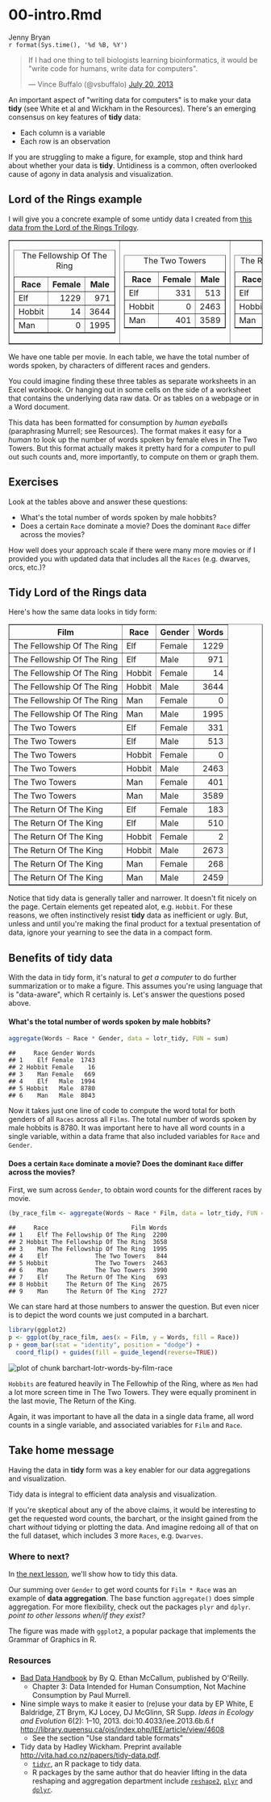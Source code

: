 # 00-intro.Rmd
Jenny Bryan  
`r format(Sys.time(), '%d %B, %Y')`  

<blockquote class="twitter-tweet" lang="en"><p>If I had one thing to tell biologists learning bioinformatics, it would be &quot;write code for humans, write data for computers&quot;.</p>&mdash; Vince Buffalo (@vsbuffalo) <a href="https://twitter.com/vsbuffalo/statuses/358699162679787521">July 20, 2013</a></blockquote>

An important aspect of "writing data for computers" is to make your data __tidy__ (see White et al and Wickham in the Resources). There's an emerging consensus on key features of __tidy__ data:

  * Each column is a variable
  * Each row is an observation

If you are struggling to make a figure, for example, stop and think hard about whether your data is __tidy__. Untidiness is a common, often overlooked cause of agony in data analysis and visualization.

## Lord of the Rings example

I will give you a concrete example of some untidy data I created from [this data from the Lord of the Rings Trilogy](https://github.com/jennybc/lotr).




<table border = 1>
<tr>
<td>
<!-- html table generated in R 3.1.0 by xtable 1.7-3 package -->
<!-- Tue Aug  5 13:24:16 2014 -->
<TABLE border=1>
<CAPTION ALIGN="top"> The Fellowship Of The Ring </CAPTION>
<TR> <TH> Race </TH> <TH> Female </TH> <TH> Male </TH>  </TR>
  <TR> <TD> Elf </TD> <TD align="right"> 1229 </TD> <TD align="right"> 971 </TD> </TR>
  <TR> <TD> Hobbit </TD> <TD align="right"> 14 </TD> <TD align="right"> 3644 </TD> </TR>
  <TR> <TD> Man </TD> <TD align="right"> 0 </TD> <TD align="right"> 1995 </TD> </TR>
   </TABLE>
</td>
<td>
<!-- html table generated in R 3.1.0 by xtable 1.7-3 package -->
<!-- Tue Aug  5 13:24:16 2014 -->
<TABLE border=1>
<CAPTION ALIGN="top"> The Two Towers </CAPTION>
<TR> <TH> Race </TH> <TH> Female </TH> <TH> Male </TH>  </TR>
  <TR> <TD> Elf </TD> <TD align="right"> 331 </TD> <TD align="right"> 513 </TD> </TR>
  <TR> <TD> Hobbit </TD> <TD align="right"> 0 </TD> <TD align="right"> 2463 </TD> </TR>
  <TR> <TD> Man </TD> <TD align="right"> 401 </TD> <TD align="right"> 3589 </TD> </TR>
   </TABLE>
</td>
<td>
<!-- html table generated in R 3.1.0 by xtable 1.7-3 package -->
<!-- Tue Aug  5 13:24:16 2014 -->
<TABLE border=1>
<CAPTION ALIGN="top"> The Return Of The King </CAPTION>
<TR> <TH> Race </TH> <TH> Female </TH> <TH> Male </TH>  </TR>
  <TR> <TD> Elf </TD> <TD align="right"> 183 </TD> <TD align="right"> 510 </TD> </TR>
  <TR> <TD> Hobbit </TD> <TD align="right"> 2 </TD> <TD align="right"> 2673 </TD> </TR>
  <TR> <TD> Man </TD> <TD align="right"> 268 </TD> <TD align="right"> 2459 </TD> </TR>
   </TABLE>
</td>
</tr>
</table>

We have one table per movie. In each table, we have the total number of words spoken, by characters of different races and genders.

You could imagine finding these three tables as separate worksheets in an Excel workbook. Or hanging out in some cells on the side of a worksheet that contains the underlying data raw data. Or as tables on a webpage or in a Word document.

This data has been formatted for consumption by *human eyeballs* (paraphrasing Murrell; see Resources). The format makes it easy for a *human* to look up the number of words spoken by female elves in The Two Towers. But this format actually makes it pretty hard for a *computer* to pull out such counts and, more importantly, to compute on them or graph them.

## Exercises

Look at the tables above and answer these questions:

  * What's the total number of words spoken by male hobbits?
  * Does a certain `Race` dominate a movie? Does the dominant `Race` differ across the movies?
  
How well does your approach scale if there were many more movies or if I provided you with updated data that includes all the `Races` (e.g. dwarves, orcs, etc.)?

## Tidy Lord of the Rings data

Here's how the same data looks in tidy form:

<!-- html table generated in R 3.1.0 by xtable 1.7-3 package -->
<!-- Tue Aug  5 13:24:16 2014 -->
<TABLE border=1>
<TR> <TH> Film </TH> <TH> Race </TH> <TH> Gender </TH> <TH> Words </TH>  </TR>
  <TR> <TD> The Fellowship Of The Ring </TD> <TD> Elf </TD> <TD> Female </TD> <TD align="right"> 1229 </TD> </TR>
  <TR> <TD> The Fellowship Of The Ring </TD> <TD> Elf </TD> <TD> Male </TD> <TD align="right"> 971 </TD> </TR>
  <TR> <TD> The Fellowship Of The Ring </TD> <TD> Hobbit </TD> <TD> Female </TD> <TD align="right"> 14 </TD> </TR>
  <TR> <TD> The Fellowship Of The Ring </TD> <TD> Hobbit </TD> <TD> Male </TD> <TD align="right"> 3644 </TD> </TR>
  <TR> <TD> The Fellowship Of The Ring </TD> <TD> Man </TD> <TD> Female </TD> <TD align="right"> 0 </TD> </TR>
  <TR> <TD> The Fellowship Of The Ring </TD> <TD> Man </TD> <TD> Male </TD> <TD align="right"> 1995 </TD> </TR>
  <TR> <TD> The Two Towers </TD> <TD> Elf </TD> <TD> Female </TD> <TD align="right"> 331 </TD> </TR>
  <TR> <TD> The Two Towers </TD> <TD> Elf </TD> <TD> Male </TD> <TD align="right"> 513 </TD> </TR>
  <TR> <TD> The Two Towers </TD> <TD> Hobbit </TD> <TD> Female </TD> <TD align="right"> 0 </TD> </TR>
  <TR> <TD> The Two Towers </TD> <TD> Hobbit </TD> <TD> Male </TD> <TD align="right"> 2463 </TD> </TR>
  <TR> <TD> The Two Towers </TD> <TD> Man </TD> <TD> Female </TD> <TD align="right"> 401 </TD> </TR>
  <TR> <TD> The Two Towers </TD> <TD> Man </TD> <TD> Male </TD> <TD align="right"> 3589 </TD> </TR>
  <TR> <TD> The Return Of The King </TD> <TD> Elf </TD> <TD> Female </TD> <TD align="right"> 183 </TD> </TR>
  <TR> <TD> The Return Of The King </TD> <TD> Elf </TD> <TD> Male </TD> <TD align="right"> 510 </TD> </TR>
  <TR> <TD> The Return Of The King </TD> <TD> Hobbit </TD> <TD> Female </TD> <TD align="right"> 2 </TD> </TR>
  <TR> <TD> The Return Of The King </TD> <TD> Hobbit </TD> <TD> Male </TD> <TD align="right"> 2673 </TD> </TR>
  <TR> <TD> The Return Of The King </TD> <TD> Man </TD> <TD> Female </TD> <TD align="right"> 268 </TD> </TR>
  <TR> <TD> The Return Of The King </TD> <TD> Man </TD> <TD> Male </TD> <TD align="right"> 2459 </TD> </TR>
   </TABLE>

Notice that tidy data is generally taller and narrower. It doesn't fit nicely on the page. Certain elements get repeated alot, e.g. `Hobbit`. For these reasons, we often instinctively resist __tidy__ data as inefficient or ugly. But, unless and until you're making the final product for a textual presentation of data, ignore your yearning to see the data in a compact form.

## Benefits of tidy data

With the data in tidy form, it's natural to *get a computer* to do further summarization or to make a figure. This assumes you're using language that is "data-aware", which R certainly is. Let's answer the questions posed above.

#### What's the total number of words spoken by male hobbits?


```r
aggregate(Words ~ Race * Gender, data = lotr_tidy, FUN = sum)
```

```
##     Race Gender Words
## 1    Elf Female  1743
## 2 Hobbit Female    16
## 3    Man Female   669
## 4    Elf   Male  1994
## 5 Hobbit   Male  8780
## 6    Man   Male  8043
```

Now it takes just one line of code to compute the word total for both genders of all `Races` across all `Films`. The total number of words spoken by male hobbits is 8780. It was important here to have all word counts in a single variable, within a data frame that also included variables for `Race` and `Gender`.

#### Does a certain `Race` dominate a movie? Does the dominant `Race` differ across the movies?

First, we sum across `Gender`, to obtain word counts for the different races by movie.




```r
(by_race_film <- aggregate(Words ~ Race * Film, data = lotr_tidy, FUN = sum))
```

```
##     Race                       Film Words
## 1    Elf The Fellowship Of The Ring  2200
## 2 Hobbit The Fellowship Of The Ring  3658
## 3    Man The Fellowship Of The Ring  1995
## 4    Elf             The Two Towers   844
## 5 Hobbit             The Two Towers  2463
## 6    Man             The Two Towers  3990
## 7    Elf     The Return Of The King   693
## 8 Hobbit     The Return Of The King  2675
## 9    Man     The Return Of The King  2727
```
We can stare hard at those numbers to answer the question. But even nicer is to depict the word counts we just computed in a barchart. 


```r
library(ggplot2)
p <- ggplot(by_race_film, aes(x = Film, y = Words, fill = Race))
p + geom_bar(stat = "identity", position = "dodge") +
  coord_flip() + guides(fill = guide_legend(reverse=TRUE))
```

![plot of chunk barchart-lotr-words-by-film-race](./00-intro_files/figure-html/barchart-lotr-words-by-film-race.png) 

`Hobbits` are featured heavily in The Fellowhip of the Ring, where as `Men` had a lot more screen time in The Two Towers. They were equally prominent in the last movie, The Return of the King.

Again, it was important to have all the data in a single data frame, all word counts in a single variable, and associated variables for `Film` and `Race`.

## Take home message

Having the data in __tidy__ form was a key enabler for our data aggregations and visualization.

Tidy data is integral to efficient data analysis and visualization.

If you're skeptical about any of the above claims, it would be interesting to get the requested word counts, the barchart, or the insight gained from the chart *without* tidying or plotting the data. And imagine redoing all of that on the full dataset, which includes 3 more `Races`, e.g. `Dwarves`.

### Where to next?

In [the next lesson](01-tidy.md), we'll show how to tidy this data.

Our summing over `Gender` to get word counts for `Film * Race` was an example of __data aggregation__. The base function `aggregate()` does simple aggregation. For more flexibility, check out the packages `plyr` and `dplyr`. *point to other lessons when/if they exist?*

The figure was made with `ggplot2`, a popular package that implements the Grammar of Graphics in R.

### Resources

  * [Bad Data Handbook](http://shop.oreilly.com/product/0636920024422.do) by By Q. Ethan McCallum, published by O'Reilly.
    - Chapter 3: Data Intended for Human Consumption, Not Machine Consumption by Paul Murrell.
  * Nine simple ways to make it easier to (re)use your data by EP White, E Baldridge, ZT Brym, KJ Locey, DJ McGlinn, SR Supp. *Ideas in Ecology and Evolution* 6(2): 1–10, 2013. doi:10.4033/iee.2013.6b.6.f <http://library.queensu.ca/ojs/index.php/IEE/article/view/4608>
    - See the section "Use standard table formats"
  * Tidy data by Hadley Wickham. Preprint available <http://vita.had.co.nz/papers/tidy-data.pdf>.
    - [`tidyr`](https://github.com/hadley/tidyr), an R package to tidy data.
    - R packages by the same author that do heavier lifting in the data reshaping and aggregation department include [`reshape2`](https://github.com/hadley/reshape), [`plyr`](https://github.com/hadley/plyr) and [`dplyr`](https://github.com/hadley/dplyr).
    


